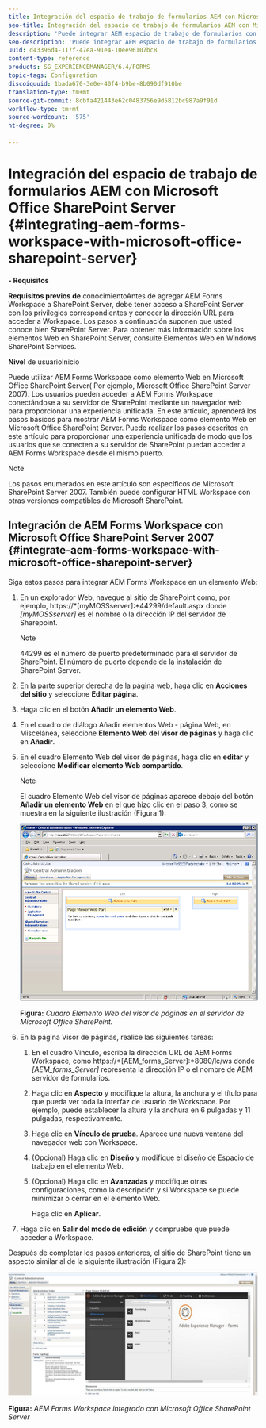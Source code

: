 ```yaml
---
title: Integración del espacio de trabajo de formularios AEM con Microsoft Office SharePoint Server
seo-title: Integración del espacio de trabajo de formularios AEM con Microsoft Office SharePoint Server
description: 'Puede integrar AEM espacio de trabajo de formularios con Microsoft Office SharePoint Server. '
seo-description: 'Puede integrar AEM espacio de trabajo de formularios con Microsoft Office SharePoint Server. '
uuid: d43396d4-117f-47ea-91e4-10ee96107bc8
content-type: reference
products: SG_EXPERIENCEMANAGER/6.4/FORMS
topic-tags: Configuration
discoiquuid: 1bada670-3e0e-40f4-b9be-8b090df910be
translation-type: tm+mt
source-git-commit: 8cbfa421443e62c0483756e9d5812bc987a9f91d
workflow-type: tm+mt
source-wordcount: '575'
ht-degree: 0%

---
```



# Integración del espacio de trabajo de formularios AEM con Microsoft Office SharePoint Server {#integrating-aem-forms-workspace-with-microsoft-office-sharepoint-server}

**- Requisitos**

**Requisitos previos de**
conocimientoAntes de agregar AEM Forms Workspace a SharePoint Server, debe tener acceso a SharePoint Server con los privilegios correspondientes y conocer la dirección URL para acceder a Workspace. Los pasos a continuación suponen que usted conoce bien SharePoint Server. Para obtener más información sobre los elementos Web en SharePoint Server, consulte Elementos Web en Windows SharePoint Services.

**Nivel**
de usuarioInicio

Puede utilizar AEM Forms Workspace como elemento Web en Microsoft Office SharePoint Server( Por ejemplo, Microsoft Office SharePoint Server 2007). Los usuarios pueden acceder a AEM Forms Workspace conectándose a su servidor de SharePoint mediante un navegador web para proporcionar una experiencia unificada. En este artículo, aprenderá los pasos básicos para mostrar AEM Forms Workspace como elemento Web en Microsoft Office SharePoint Server. Puede realizar los pasos descritos en este artículo para proporcionar una experiencia unificada de modo que los usuarios que se conecten a su servidor de SharePoint puedan acceder a AEM Forms Workspace desde el mismo puerto.

>[!NOTE]
>
>Los pasos enumerados en este artículo son específicos de Microsoft SharePoint Server 2007. También puede configurar HTML Workspace con otras versiones compatibles de Microsoft SharePoint.

## Integración de AEM Forms Workspace con Microsoft Office SharePoint Server 2007 {#integrate-aem-forms-workspace-with-microsoft-office-sharepoint-server}

Siga estos pasos para integrar AEM Forms Workspace en un elemento Web:

1. En un explorador Web, navegue al sitio de SharePoint como, por ejemplo, https://*[myMOSSserver]:*44299/default.aspx donde *[myMOSSserver]* es el nombre o la dirección IP del servidor de Sharepoint.

   >[!NOTE]
   >
   >44299 es el número de puerto predeterminado para el servidor de SharePoint. El número de puerto depende de la instalación de SharePoint Server.

1. En la parte superior derecha de la página web, haga clic en **Acciones del sitio** y seleccione **Editar página**.
1. Haga clic en el botón **Añadir un elemento Web**.
1. En el cuadro de diálogo Añadir elementos Web - página Web, en Miscelánea, seleccione **Elemento Web del visor de páginas** y haga clic en **Añadir**.
1. En el cuadro Elemento Web del visor de páginas, haga clic en **editar** y seleccione **Modificar elemento Web compartido**.

   >[!NOTE]
   >
   >El cuadro Elemento Web del visor de páginas aparece debajo del botón **Añadir un elemento Web** en el que hizo clic en el paso 3, como se muestra en la siguiente ilustración (Figura 1):

   ![Cuadro de elemento Web del visor de páginas en el servidor de Microsoft Office SharePoint.](assets/page-viewer-web-part-box-in-microsoft-office-sharepoint-server.png)

   **Figura:** *Cuadro Elemento Web del visor de páginas en el servidor de Microsoft Office SharePoint.*

1. En la página Visor de páginas, realice las siguientes tareas:

   1. En el cuadro Vínculo, escriba la dirección URL de AEM Forms Workspace, como https://*[AEM_forms_Server]:*8080/lc/ws donde *[AEM_forms_Server]* representa la dirección IP o el nombre de AEM servidor de formularios.
   1. Haga clic en **Aspecto** y modifique la altura, la anchura y el título para que pueda ver toda la interfaz de usuario de Workspace. Por ejemplo, puede establecer la altura y la anchura en 6 pulgadas y 11 pulgadas, respectivamente.
   1. Haga clic en **Vínculo de prueba**. Aparece una nueva ventana del navegador web con Workspace.
   1. (Opcional) Haga clic en **Diseño** y modifique el diseño de Espacio de trabajo en el elemento Web.
   1. (Opcional) Haga clic en **Avanzadas** y modifique otras configuraciones, como la descripción y si Workspace se puede minimizar o cerrar en el elemento Web.

      Haga clic en **Aplicar**.

1. Haga clic en **Salir del modo de edición** y compruebe que puede acceder a Workspace.

Después de completar los pasos anteriores, el sitio de SharePoint tiene un aspecto similar al de la siguiente ilustración (Figura 2):

![AEM Forms Workspace integrado con Microsoft Office SharePoint Server](assets/aem-forms-workspace.jpg)

**Figura:** *AEM Forms Workspace integrado con Microsoft Office SharePoint Server*

